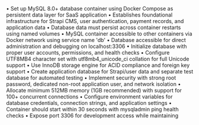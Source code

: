 • Set up MySQL 8.0+ database container using Docker Compose as persistent data layer for SaaS application
• Establishes foundational infrastructure for Strapi CMS, user authentication, payment records, and application data
• Database data must persist across container restarts using named volumes
• MySQL container accessible to other containers via Docker network using service name 'db'
• Database accessible for direct administration and debugging on localhost:3306
• Initialize database with proper user accounts, permissions, and health checks
• Configure UTF8MB4 character set with utf8mb4_unicode_ci collation for full Unicode support
• Use InnoDB storage engine for ACID compliance and foreign key support
• Create application database for Strapi/user data and separate test database for automated testing
• Implement security with strong root password, dedicated non-root application user, and network isolation
• Allocate minimum 512MB memory (1GB recommended) with support for 100+ concurrent connections
• Configure environment variables for database credentials, connection strings, and application settings
• Container should start within 30 seconds with mysqladmin ping health checks
• Expose port 3306 for development access while maintaining
